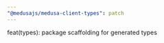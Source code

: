 ```yaml
---
"@medusajs/medusa-client-types": patch
---
```


feat(types): package scaffolding for generated types
